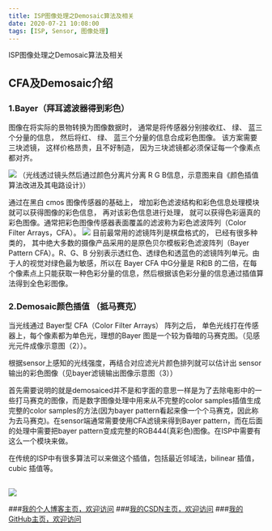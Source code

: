 ```yaml
---
title: ISP图像处理之Demosaic算法及相关
date: 2020-07-21 10:08:00
tags: [ISP, Sensor, 图像处理]
---
```


ISP图像处理之Demosaic算法及相关
<!--more-->

## CFA及Demosaic介绍
### 1.Bayer（拜耳滤波器得到彩色）
图像在将实际的景物转换为图像数据时， 通常是将传感器分别接收红、 绿、 蓝三个分量的信息， 然后将红、 绿、 蓝三个分量的信息合成彩色图像。 该方案需要三块滤镜， 这样价格昂贵，且不好制造， 因为三块滤镜都必须保证每一个像素点都对齐。

![](https://img-blog.nos-eastchina1.126.net/PersonalPhoto/blog_sensor_cfa_ray.jpg)
（光线透过镜头然后通过颜色分离片分离 R G B信息，示意图来自《颜色插值算法改进及其电路设计》）

通过在黑白 cmos 图像传感器的基础上， 增加彩色滤波结构和彩色信息处理模块就可以获得图像的彩色信息， 再对该彩色信息进行处理， 就可以获得色彩逼真的彩色图像。通常把彩色图像传感器表面覆盖的滤波称为彩色滤波阵列（Color Filter Arrays，CFA）。
![](https://img-blog.nos-eastchina1.126.net/PersonalPhoto/blog_sensor_cfa.jpg)
目前最常用的滤镜阵列是棋盘格式的， 已经有很多种类的， 其中绝大多数的摄像产品采用的是原色贝尔模板彩色滤波阵列（Bayer Pattern CFA）。R、G、B 分别表示透红色、透绿色和透蓝色的滤镜阵列单元。由于人的视觉对绿色最为敏感，所以在 Bayer CFA 中G分量是 R和B 的二倍，在每个像素点上只能获取一种色彩分量的信息，然后根据该色彩分量的信息通过插值算法得到全色彩图像。


### 2.Demosaic颜色插值 （抵马赛克）
当光线通过 Bayer型 CFA（Color Filter Arrays） 阵列之后， 单色光线打在传感器上，每个像素都为单色光，理想的Bayer 图是一个较为昏暗的马赛克图。（见感光元件成像示意图（2））。

根据sensor上感知的光线强度，再结合对应滤光片颜色排列就可以估计出 sensor输出的彩色图像（见bayer滤镜输出图像示意图（3））


首先需要说明的就是demosaiced并不是和字面的意思一样是为了去除电影中的一些打马赛克的图像，而是数字图像处理中用来从不完整的color samples插值生成完整的color samples的方法(因为bayer pattern看起来像一个个马赛克，因此称为去马赛克)。在sensor端通常需要使用CFA滤镜来得到Bayer pattern，而在后面的处理中需要把bayer pattern变成完整的RGB444(真彩色)图像。在ISP中需要有这么一个模块来做。

在传统的ISP中有很多算法可以来做这个插值，包括最近邻域法，bilinear 插值，cubic 插值等。

## 

![](https://img-blog.nos-eastchina1.126.net/blog/blog_4800W_sensor.png)

###[我的个人博客主页，欢迎访问](http://www.aomanhao.top/)
###[我的CSDN主页，欢迎访问](https://blog.csdn.net/Aoman_Hao)
###[我的GitHub主页，欢迎访问](https://github.com/AomanHao)


